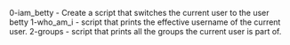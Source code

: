 0-iam_betty - Create a script that switches the current user to the user betty
1-who_am_i - script that prints the effective username of the current user.
2-groups - script that prints all the groups the current user is part of.
